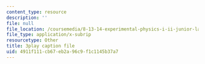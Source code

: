 ```yaml
---
content_type: resource
description: ''
file: null
file_location: /coursemedia/8-13-14-experimental-physics-i-ii-junior-lab-fall-2016-spring-2017/4911f111cb67eb2a96c9f1c1145b37a7_A77qVe-U0iw.srt
file_type: application/x-subrip
resourcetype: Other
title: 3play caption file
uid: 4911f111-cb67-eb2a-96c9-f1c1145b37a7
---
```


